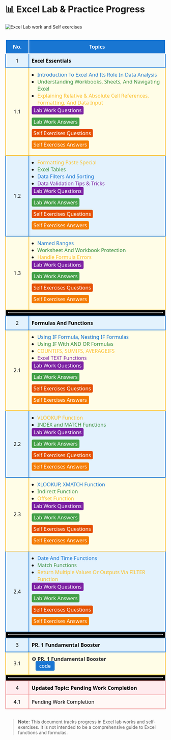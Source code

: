 <h1>📊 Excel Lab & Practice Progress</h1>
<img src="https://img.shields.io/badge/Lab%20work%20and%20Self%20exercises-%23ffff76?logo=microsoft-excel&label=Excel" alt="Excel Lab work and Self exercises">
<hr style="background:transparent;">
<table style="width:100%;border-collapse:collapse;font-family:'Segoe UI',Arial,sans-serif;">
  <thead>
    <tr style="background:#1976d2;color:#fff;">
      <th style="padding:10px 8px;border:2px solid #fff;background:#1976d2;text-align:center;">No.</th>
      <th style="padding:10px 8px;border:2px solid #fff;background:#1976d2;">Topics</th>
    </tr>
  </thead>
  <tbody>
    <tr style="background:#e3f2fd;color:#000;">
      <td style="padding:10px 8px;border:2px solid #1976d2;text-align:center;">1</td>
      <td style="padding:10px 8px;border:2px solid #1976d2;"><b>Excel Essentials</b></td>
    </tr>
    <tr style="background:#fffde7; color:#000;">
      <td style="padding:10px 8px;border:2px solid #fbc02d;text-align:center;">1.1</td>
      <td style="padding:10px 8px;border:2px solid #fbc02d;">
        <ul style="margin:0;padding-left:18px;">
          <li><span style="color:#1976d2;">Introduction To Excel And Its Role In Data Analysis</span></li>
          <li><span style="color:#388e3c;">Understanding Workbooks, Sheets, And Navigating Excel</span></li>
          <li><span style="color:#fbc02d;">Explaining Relative & Absolute Cell References, Formatting, And Data Input</span></li>
        </ul>
        <div style="margin-bottom:6px;">
          <span style="color:#fff;background:#7b1fa2;padding:2px 6px;border-radius:4px;display:inline-block;margin-bottom:4px;">
            <a style="color:#fff;text-decoration:none;" href="lab_work/1.1_questions.xlsx">Lab Work Questions</a>
          </span>
        </div>
        <div style="margin-bottom:6px;">
          <span style="color:#fff;background:#43a047;padding:2px 6px;border-radius:4px;display:inline-block;margin-bottom:4px;">
            <a style="color:#fff;text-decoration:none;" href="lab_work/1.1_answers.xlsx">Lab Work Answers</a>
          </span>
        </div>
        <div style="margin-bottom:6px;">
          <span style="color:#fff;background:#e65100;padding:2px 6px;border-radius:4px;display:inline-block;margin-bottom:4px;">
            <a style="color:#fff;text-decoration:none;" href="self_exercise/1.1_questions.xlsx">Self Exercises Questions</a>
          </span>
        </div>
        <div style="margin-bottom:6px;">
          <span style="color:#fff;background:#f57c00;padding:2px 6px;border-radius:4px;display:inline-block;margin-bottom:4px;">
            <a style="color:#fff;text-decoration:none;" href="self_exercise/1.1_answers.xlsx">Self Exercises Answers</a>
          </span>
        </div>
      </td>
    </tr>
    <tr style="background:#e3f2fd;color:#000;">
      <td style="padding:10px 8px;border:2px solid #1976d2;text-align:center;">1.2</td>
      <td style="padding:10px 8px;border:2px solid #1976d2;">
        <ul style="margin:0;padding-left:18px;">
          <li><span style="color:#fbc02d;">Formatting Paste Special</span></li>
          <li><span style="color:#388e3c;">Excel Tables</span></li>
          <li><span style="color:#1976d2;">Data Filters And Sorting</span></li>
          <li><span style="color:#7b1fa2;">Data Validation Tips & Tricks</span></li>
        </ul>
        <div style="margin-bottom:6px;">
          <span style="color:#fff;background:#7b1fa2;padding:2px 6px;border-radius:4px;display:inline-block;margin-bottom:4px;">
            <a style="color:#fff;text-decoration:none;" href="lab_work/1.2_questions.xlsx">Lab Work Questions</a>
          </span>
        </div>
        <div style="margin-bottom:6px;">
          <span style="color:#fff;background:#43a047;padding:2px 6px;border-radius:4px;display:inline-block;margin-bottom:4px;">
            <a style="color:#fff;text-decoration:none;" href="lab_work/1.2_answers.xlsx">Lab Work Answers</a>
          </span>
        </div>
        <div style="margin-bottom:6px;">
          <span style="color:#fff;background:#e65100;padding:2px 6px;border-radius:4px;display:inline-block;margin-bottom:4px;">
            <a style="color:#fff;text-decoration:none;" href="self_exercise/1.2_questions.xlsx">Self Exercises Questions</a>
          </span>
        </div>
        <div style="margin-bottom:6px;">
          <span style="color:#fff;background:#f57c00;padding:2px 6px;border-radius:4px;display:inline-block;margin-bottom:4px;">
            <a style="color:#fff;text-decoration:none;" href="self_exercise/1.2_answers.xlsx">Self Exercises Answers</a>
          </span>
        </div>
      </td>
    </tr>
    <tr style="background:#fffde7; color:#000;">
      <td style="padding:10px 8px;border:2px solid #fbc02d;text-align:center;">1.3</td>
      <td style="padding:10px 8px;border:2px solid #fbc02d;">
        <ul style="margin:0;padding-left:18px;">
          <li><span style="color:#1976d2;">Named Ranges</span></li>
          <li><span style="color:#388e3c;">Worksheet And Workbook Protection</span></li>
          <li><span style="color:#fbc02d;">Handle Formula Errors</span></li>
        </ul>
        <div style="margin-bottom:6px;">
          <span style="color:#fff;background:#7b1fa2;padding:2px 6px;border-radius:4px;display:inline-block;margin-bottom:4px;">
            <a style="color:#fff;text-decoration:none;" href="lab_work/1.3_questions.xlsx">Lab Work Questions</a>
          </span>
        </div>
        <div style="margin-bottom:6px;">
          <span style="color:#fff;background:#43a047;padding:2px 6px;border-radius:4px;display:inline-block;margin-bottom:4px;">
            <a style="color:#fff;text-decoration:none;" href="lab_work/1.3_answers.xlsx">Lab Work Answers</a>
          </span>
        </div>
        <div style="margin-bottom:6px;">
          <span style="color:#fff;background:#e65100;padding:2px 6px;border-radius:4px;display:inline-block;margin-bottom:4px;">
            <a style="color:#fff;text-decoration:none;" href="self_exercise/1.3_questions.xlsx">Self Exercises Questions</a>
          </span>
        </div>
        <div style="margin-bottom:6px;">
          <span style="color:#fff;background:#f57c00;padding:2px 6px;border-radius:4px;display:inline-block;margin-bottom:4px;">
            <a style="color:#fff;text-decoration:none;" href="self_exercise/1.3_answers.xlsx">Self Exercises Answers</a>
          </span>
        </div>
      </td>
    </tr>
    <tr>
      <td colspan="2" style="background:#000;">
        <hr style="border:1px solid #fff; background:transparent; margin:4px 0;">
      </td>
    </tr>
    <tr style="background:#e3f2fd;color:#000;">
      <td style="padding:10px 8px;border:2px solid #1976d2;text-align:center;">2</td>
      <td style="padding:10px 8px;border:2px solid #1976d2;"><b>Formulas And Functions</b></td>
    </tr>
    <tr style="background:#fffde7; color:#000;">
      <td style="padding:10px 8px;border:2px solid #fbc02d;text-align:center;">2.1</td>
      <td style="padding:10px 8px;border:2px solid #fbc02d;">
        <ul style="margin:0;padding-left:18px;">
          <li><span style="color:#1976d2;">Using IF Formula, Nesting IF Formulas</span></li>
          <li><span style="color:#388e3c;">Using IF With AND OR Formulas</span></li>
          <li><span style="color:#fbc02d;">COUNTIFS, SUMIFS, AVERAGEIFS</span></li>
          <li><span style="color:#7b1fa2;">Excel TEXT Functions</span></li>
        </ul>
        <div style="margin-bottom:6px;">
          <span style="color:#fff;background:#7b1fa2;padding:2px 6px;border-radius:4px;display:inline-block;margin-bottom:4px;">
            <a style="color:#fff;text-decoration:none;" href="lab_work/2.1_questions.xlsx">Lab Work Questions</a>
          </span>
        </div>
        <div style="margin-bottom:6px;">
          <span style="color:#fff;background:#43a047;padding:2px 6px;border-radius:4px;display:inline-block;margin-bottom:4px;">
            <a style="color:#fff;text-decoration:none;" href="lab_work/2.1_answers.xlsx">Lab Work Answers</a>
          </span>
        </div>
        <div style="margin-bottom:6px;">
          <span style="color:#fff;background:#e65100;padding:2px 6px;border-radius:4px;display:inline-block;margin-bottom:4px;">
            <a style="color:#fff;text-decoration:none;" href="self_exercise/2.1_questions.xlsx">Self Exercises Questions</a>
          </span>
        </div>
        <div style="margin-bottom:6px;">
          <span style="color:#fff;background:#f57c00;padding:2px 6px;border-radius:4px;display:inline-block;margin-bottom:4px;">
            <a style="color:#fff;text-decoration:none;" href="self_exercise/2.1_answers.xlsx">Self Exercises Answers</a>
          </span>
        </div>
      </td>
    </tr>
    <tr style="background:#e3f2fd;color:#000;">
      <td style="padding:10px 8px;border:2px solid #1976d2;text-align:center;">2.2</td>
      <td style="padding:10px 8px;border:2px solid #1976d2;">
        <ul style="margin:0;padding-left:18px;">
          <li><span style="color:#fbc02d;">VLOOKUP Function</span></li>
          <li><span style="color:#388e3c;">INDEX and MATCH Functions</span></li>
        </ul>
        <div style="margin-bottom:6px;">
          <span style="color:#fff;background:#7b1fa2;padding:2px 6px;border-radius:4px;display:inline-block;margin-bottom:4px;">
            <a style="color:#fff;text-decoration:none;" href="lab_work/2.2_questions.xlsx">Lab Work Questions</a>
          </span>
        </div>
        <div style="margin-bottom:6px;">
          <span style="color:#fff;background:#43a047;padding:2px 6px;border-radius:4px;display:inline-block;margin-bottom:4px;">
            <a style="color:#fff;text-decoration:none;" href="lab_work/2.2_answers.xlsx">Lab Work Answers</a>
          </span>
        </div>
        <div style="margin-bottom:6px;">
          <span style="color:#fff;background:#e65100;padding:2px 6px;border-radius:4px;display:inline-block;margin-bottom:4px;">
            <a style="color:#fff;text-decoration:none;" href="self_exercise/2.2_questions.xlsx">Self Exercises Questions</a>
          </span>
        </div>
        <div style="margin-bottom:6px;">
          <span style="color:#fff;background:#f57c00;padding:2px 6px;border-radius:4px;display:inline-block;margin-bottom:4px;">
            <a style="color:#fff;text-decoration:none;" href="self_exercise/2.2_answers.xlsx">Self Exercises Answers</a>
          </span>
        </div>
      </td>
    </tr>
    <tr style="background:#fffde7; color:#000;">
      <td style="padding:10px 8px;border:2px solid #fbc02d;text-align:center;">2.3</td>
      <td style="padding:10px 8px;border:2px solid #fbc02d;">
        <ul style="margin:0;padding-left:18px;">
          <li><span style="color:#1976d2;">XLOOKUP, XMATCH Function</span></li>
          <li><span style="color:#388e3c;">Indirect Function</span></li>
          <li><span style="color:#fbc02d;">Offset Function</span></li>
        </ul>
        <div style="margin-bottom:6px;">
          <span style="color:#fff;background:#7b1fa2;padding:2px 6px;border-radius:4px;display:inline-block;margin-bottom:4px;">
            <a style="color:#fff;text-decoration:none;" href="lab_work/2.3_questions.xlsx">Lab Work Questions</a>
          </span>
        </div>
        <div style="margin-bottom:6px;">
          <span style="color:#fff;background:#43a047;padding:2px 6px;border-radius:4px;display:inline-block;margin-bottom:4px;">
            <a style="color:#fff;text-decoration:none;" href="lab_work/2.3_answers.xlsx">Lab Work Answers</a>
          </span>
        </div>
        <div style="margin-bottom:6px;">
          <span style="color:#fff;background:#e65100;padding:2px 6px;border-radius:4px;display:inline-block;margin-bottom:4px;">
            <a style="color:#fff;text-decoration:none;" href="self_exercise/2.3_questions.xlsx">Self Exercises Questions</a>
          </span>
        </div>
        <div style="margin-bottom:6px;">
          <span style="color:#fff;background:#f57c00;padding:2px 6px;border-radius:4px;display:inline-block;margin-bottom:4px;">
            <a style="color:#fff;text-decoration:none;" href="self_exercise/2.3_answers.xlsx">Self Exercises Answers</a>
          </span>
        </div>
      </td>
    </tr>
    <tr style="background:#e3f2fd;color:#000;">
      <td style="padding:10px 8px;border:2px solid #1976d2;text-align:center;">2.4</td>
      <td style="padding:10px 8px;border:2px solid #1976d2;">
        <ul style="margin:0;padding-left:18px;">
          <li><span style="color:#1976d2;">Date And Time Functions</span></li>
          <li><span style="color:#388e3c;">Match Functions</span></li>
          <li><span style="color:#fbc02d;">Return Multiple Values Or Outputs Via FILTER Function</span></li>
        </ul>
        <div style="margin-bottom:6px;">
          <span style="color:#fff;background:#7b1fa2;padding:2px 6px;border-radius:4px;display:inline-block;margin-bottom:4px;">
            <a style="color:#fff;text-decoration:none;" href="lab_work/2.4_questions.xlsx">Lab Work Questions</a>
          </span>
        </div>
        <div style="margin-bottom:6px;">
          <span style="color:#fff;background:#43a047;padding:2px 6px;border-radius:4px;display:inline-block;margin-bottom:4px;">
            <a style="color:#fff;text-decoration:none;" href="lab_work/2.4_answers.xlsx">Lab Work Answers</a>
          </span>
        </div>
        <div style="margin-bottom:6px;">
          <span style="color:#fff;background:#e65100;padding:2px 6px;border-radius:4px;display:inline-block;margin-bottom:4px;">
            <a style="color:#fff;text-decoration:none;" href="self_exercise/2.4_questions.xlsx">Self Exercises Questions</a>
          </span>
        </div>
        <div style="margin-bottom:6px;">
          <span style="color:#fff;background:#f57c00;padding:2px 6px;border-radius:4px;display:inline-block;margin-bottom:4px;">
            <a style="color:#fff;text-decoration:none;" href="self_exercise/2.4_answers.xlsx">Self Exercises Answers</a>
          </span>
        </div>
      </td>
    </tr>
    <tr>
      <td colspan="2" style="background:#000;">
        <hr style="border:1px solid #fff; background:transparent; margin:4px 0;">
      </td>
    </tr>
    <tr style="background:#e3f2fd;color:#000;">
      <td style="padding:10px 8px;border:2px solid #1976d2;text-align:center;">3</td>
      <td style="padding:10px 8px;border:2px solid #1976d2;">
        <b>PR. 1 Fundamental Booster</b>
      </td>
    </tr>
    <tr style="background:#fffde7; color:#000;">
      <td style="padding:10px 8px;border:2px solid #fbc02d;text-align:center;">3.1</td>
      <td style="padding:10px 8px;border:2px solid #fbc02d;">
        <span style="font-weight:bold; color:#333;">
          ⚙️ PR. 1 Fundamental Booster
        </span>
        <div style="margin-bottom:6px;">
          <span style="margin-left:12px;padding:4px 12px;background:#1976d2;color:#fff;border:none;border-radius:4px;cursor:pointer;">
            <a style="color:#fff;text-decoration:none;" href="https://github.com/Prath-code/Ms_Excel_Pr.-1-Fundamental-booster">code</a>
          </span>
        </div>
      </td>
    </tr>
    <tr>
      <td colspan="2" style="background:#000;">
        <hr style="border:1px solid #fff; background:transparent; margin:4px 0;">
      </td>
    </tr>
    <tr style="background:#ffebee; color:#000;">
      <td style="padding:10px 8px;border:2px solid #ef9a9a;text-align:center;">4</td>
      <td style="padding:10px 8px;border:2px solid #ef9a9a;">
        <b>Updated Topic: Pending Work Completion</b>
      </td>
    </tr>
    <tr style="background:#fff8f6; color:#000;">
      <td style="padding:10px 24px;border:2px solid #ef9a9a;text-align:center;">4.1</td>
      <td style="padding:10px 8px;border:2px solid #ef9a9a;">
        Pending Work Completion
      </td>
    </tr>
  </tbody>
</table>
<hr style="background:transparent;">
<blockquote>
  <b>Note:</b> This document tracks progress in Excel lab works and self-exercises. It is not intended to be a comprehensive guide to Excel functions and formulas.
</blockquote>
